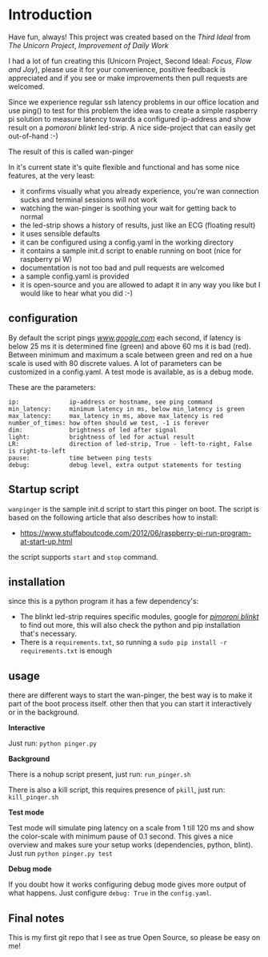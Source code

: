 # Introduction

Have fun, always! This project was created based on the *Third Ideal* from *The Unicorn Project*, *Improvement of Daily Work*

I had a lot of fun creating this (Unicorn Project, Second Ideal: *Focus, Flow and Joy*), please use it for your convenience, positive feedback is appreciated and if you see or make improvements then pull requests are welcomed.

Since we experience regular ssh latency problems in our office location and use ping() to test for this problem
the idea was to create a simple raspberry pi solution to measure latency towards a configured
ip-address and show result on a *pomoroni blinkt* led-strip. A nice side-project that can easily
get out-of-hand :-)

The result of this is called wan-pinger

In it's current state it's quite flexible and functional and has some nice features, at the very least:

* it confirms visually what you already experience, you're wan connection sucks and terminal sessions will not work
* watching the wan-pinger is soothing your wait for getting back to normal
* the led-strip shows a history of results, just like an ECG (floating result)
* it uses sensible defaults
* it can be configured using a config.yaml in the working directory
* it contains a sample init.d script to enable running on boot (nice for raspberry pi W)
* documentation is not too bad and pull requests are welcomed
* a sample config.yaml is provided
* it is open-source and you are allowed to adapt it in any way you like but I would like to hear what you did :-)

## configuration

By default the script pings *www.google.com* each second, if latency is below 25 ms it is determined fine (green) and above 60 ms it is bad (red). Between minimum and maximum a scale between green and red on a hue scale is used with 80 discrete values. A lot of parameters can be customized in a config.yaml. A test mode is available, as is a debug mode.

These are the parameters:

```
ip:              ip-address or hostname, see ping command
min_latency:     minimum latency in ms, below min_latency is green
max_latency:     max_latency in ms, above max_latency is red
number_of_times: how often should we test, -1 is forever
dim:             brightness of led after signal
light:           brightness of led for actual result
LR:              direction of led-strip, True - left-to-right, False is right-to-left
pause:           time between ping tests
debug:           debug level, extra output statements for testing
```

## Startup script

`wanpinger` is the sample init.d script to start this pinger on boot. The script is based on the following article that also describes how to install:

* https://www.stuffaboutcode.com/2012/06/raspberry-pi-run-program-at-start-up.html

the script supports `start` and `stop` command.

## installation

since this is a python program it has a few dependency's:

* The blinkt led-strip requires specific modules, google for [*pimoroni blinkt*](https://learn.pimoroni.com/tutorial/sandyj/getting-started-with-blinkt) to find out more, this will also check the python and pip installation that's necessary.
* There is a `requirements.txt`, so running a `sudo pip install -r requirements.txt` is enough


## usage

there are different ways to start the wan-pinger, the best way is to make it part of the boot process itself. other then that you can start it interactively or in the background.

**Interactive**

Just run: `python pinger.py`

**Background**

There is a nohup script present, just run: `run_pinger.sh`

There is also a kill script, this requires presence of `pkill`, just run: `kill_pinger.sh`

**Test mode**

Test mode will simulate ping latency on a scale from 1 till 120 ms and show the color-scale with minimum pause of 0.1 second. This gives a nice overview and makes sure your setup works (dependencies, python, blint). Just run `python pinger.py test`

**Debug mode**

If you doubt how it works configuring debug mode gives more output of what happens. Just configure `debug: True` in the `config.yaml`.

## Final notes

This is my first git repo that I see as true Open Source, so please be easy on me!
